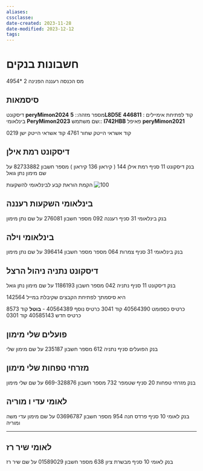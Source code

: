 ```yaml
---
aliases: 
cssclasse: 
date-created: 2023-11-28
date-modified: 2023-12-12
tags: 
---
```


# חשבונות בנקים

מס הכנסה רעננה הפנינה 2
*4954

## סיסמאות

דיסקונט **peryMimon2024** מספר מזהה:: **5L8D5E** קוד לפתיחת אימיילים  : **446811**
בינלאומי **PeryMimon2023** שם משתמש:: **I742HBB**
פאיפל **peryMimon2021**

קוד אשראי הייטק שחור 4761
קוד אשראי הייטק ישן 0219

## דיסקונט רמת אילן

בנק דיסקונט 11 סניף רמת אילן 144 ( קיראון 136 קיראון )
מספר חשבון 82733882
על שם מימון נתן גואל

הקמת הוראת קבע לבינלאומי להשקעות
![100](https://i.imgur.com/pOcdwlb.png#100)



## בינלאומי השקעות רעננה

בנק בינלאומי 31 סניף רעננה 092
מספר חשבון 276081
על שם נתן מימון

## בינלאומי וילה

בנק בינלאומי 31 סניף צמרות 064 מספר
מספר חשבון 396414
על שם נתן מימון

## דיסקונט נתניה ניהול הרצל

בנק דיסקונט 11 סניף נתניה 042
מספר חשבון 1186193
על שם מימון נתן גואל

142564 היא סיסמתך לפתיחת הקבצים שקיבלת במייל

כרטיס כספומט 40564390 קוד 3041
כרטיס נוסף 40564389 - **בוטל** קוד 8573
כרטיס חדש 40585143 קוד 0301

## פועלים שלי מימון

בנק הפועלים סניף נתניה 612
מספר חשבון 235187
על שם מימון שלי

## מזרחי טפחות שלי מימון

בנק מזרחי טפחות 20 סניף שטמפר 732
מספר חשבון 669-328876
על שם שלי מימון

## לאומי עדי ו מוריה

בנק לאומי 10 סניף פרדס חנה 954
מספר חשבון 03696787
על שם מימון עדי משה ומוריה

------------

## לאומי שיר רז

בנק לאומי 10 סניף מבשרת ציון 638
מספר חשבון 01589029
על שם שיר רז

